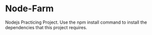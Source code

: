 # Node-Farm
Nodejs Practicing Project.
Use the npm install command to install the dependencies that this project requires.
